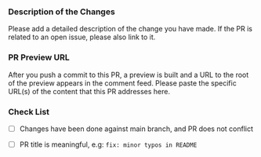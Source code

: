 ### Description of the Changes

Please add a detailed description of the change you have made.
If the PR is related to an open issue, please also link to it.

### PR Preview URL

After you push a commit to this PR, a preview is built and a URL to the root of the preview appears in the comment feed.
Please paste the specific URL(s) of the content that this PR addresses here.

### Check List

- [ ] Changes have been done against main branch, and PR does not conflict
- [ ] PR title is meaningful, e.g: `fix: minor typos in README`


